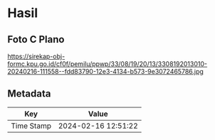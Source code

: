 # Hasil

## Foto C Plano

https://sirekap-obj-formc.kpu.go.id/cf0f/pemilu/ppwp/33/08/19/20/13/3308192013010-20240216-111558--fdd83790-12e3-4134-b573-9e3072465786.jpg


## Metadata

| Key        | Value               |
| ---------- | ------------------- |
| Time Stamp | 2024-02-16 12:51:22 |



